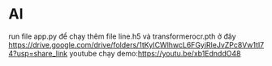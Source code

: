 # AI
 run file app.py để chạy thêm file line.h5 và transformerocr.pth ở đây 
 https://drive.google.com/drive/folders/1tKyICWlhwcL6FGyiRleJvZPc8Vw1tl74?usp=share_link
 youtube chạy demo:https://youtu.be/xb1EdnddO48
 
